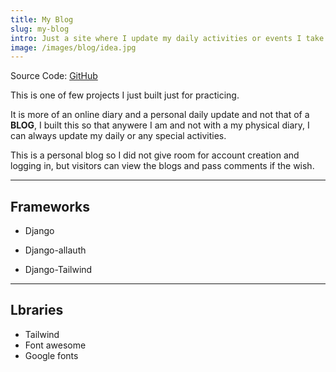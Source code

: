 ```yaml
---
title: My Blog
slug: my-blog
intro: Just a site where I update my daily activities or events I take part
image: /images/blog/idea.jpg
---
```

Source Code: [GitHub](https://github.com/Dharmzeey/blog)

This is one of few projects I just built just for practicing.

It is more of an online diary and a personal daily update and not that of a **BLOG**, I built this so that anywere I am and not with a my physical diary, I can always update my daily or any special activities. 

This is a personal blog so I did not give room for account creation and logging in, but visitors can view the blogs and pass comments if the wish.

***
## Frameworks
- Django
* Django-allauth 
- Django-Tailwind 
***
## Lbraries
- Tailwind
- Font awesome
- Google fonts
